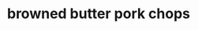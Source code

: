 ---
servings:
notes:
directions:
ingredients:
rating:
ease:
category: main course
href: 'https://iamhomesteader.com/pork-chops/'
totalTime:
cookTime:
prepTime:
title: browned butter pork chops
path: /browned-butter-pork-chops
---